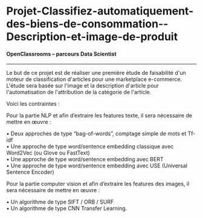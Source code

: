 # Projet-Classifiez-automatiquement-des-biens-de-consommation--Description-et-image-de-produit   
#### OpenClassrooms – parcours Data Scientist 
-----

Le but de ce projet est de réaliser une première étude de faisabilité d'un moteur de classification d'articles pour une marketplace e-commerce. L'étude sera basée sur l'image et la description d'article pour l'automatisation de l'attribution de la catégorie de l'article.   

Voici les contraintes :   

Pour la partie NLP et afin d’extraire les features texte, il sera nécessaire de mettre en œuvre :    

• Deux approches de type “bag-of-words”, comptage simple de mots et Tf-idf   
• Une approche de type word/sentence embedding classique avec Word2Vec (ou Glove ou FastText)   
• Une approche de type word/sentence embedding avec BERT   
• Une approche de type word/sentence embedding avec USE (Universal Sentence Encoder)   

Pour la partie computer vision et afin d’extraire les features des images, il sera nécessaire de mettre en œuvre :   

• Un algorithme de type SIFT / ORB / SURF      
• Un algorithme de type CNN Transfer Learning.   
